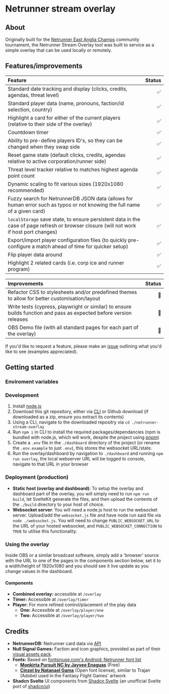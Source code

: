 # Netrunner stream overlay

## About

Originally built for the [Netrunner East Anglia Champs](https://alwaysberunning.net/tournaments/3848/-east-anglian-champs-) community tournament, the Netrunner Stream Overlay tool was built to service as a simple overlay that can be used locally or remotely.

## Features/improvements

| Feature                                                                                                                                  | Status |
| :--------------------------------------------------------------------------------------------------------------------------------------- | -----: |
| Standard date tracking and display (clicks, credits, agendas, threat level)                                                              |     ✅ |
| Standard player data (name, pronouns, faction/id selection, country)                                                                     |     ✅ |
| Highlight a card for either of the current players (relative to their side of the overlay)                                               |     ✅ |
| Countdown timer                                                                                                                          |     ✅ |
| Ability to pre-define players ID's, so they can be changed when they swap side                                                           |     ✅ |
| Reset game state (default clicks, credits, agendas relative to active corporation/runner side)                                           |     ✅ |
| Threat level tracker relative to matches highest agenda point count                                                                      |     ✅ |
| Dynamic scaling to fit various sizes (1920x1080 recommended)                                                                             |     ✅ |
| Fuzzy search for NetrunnerDB JSON data (allows for human error such as typos or not knowing the full name of a given card)               |     ✅ |
| `localStorage` save state, to ensure persistent data in the case of page refresh or browser closure (will not work if host port changes) |     ✅ |
| Export/import player configuration files (to quickly pre-configure a match ahead of time for quicker setup)                              |     ✅ |
| Flip player data around                                                                                                                  |     ✅ |
| Highlight 2 related cards (i.e. corp ice and runner program)                                                                             |     ✅ |

| Improvements                                                                                                        | Status |
| :------------------------------------------------------------------------------------------------------------------ | -----: |
| Refactor CSS to stylesheets and/or predefined themes to allow for better customisation/layout                       |     🚧 |
| Write tests (cypress, playwright or similar) to ensure builds function and pass as expected before version releases |     🚧 |
| OBS Demo file (with all standard pages for each part of the overlay)                                                |     🚧 |

If you'd like to request a feature, please make an [issue](https://github.com/AlexRodwell/netrunner-east-anglia-stream-overlay/issues/new) outlining what you'd like to see (examples appreciated).

## Getting started

### Enviroment variables

### Development

1. Install [node.js](https://nodejs.org/en)
2. Download this git repository, either via [CLI](https://git-scm.com/book/en/v2/Git-Basics-Getting-a-Git-Repository) or Github download (if downloaded as a zip, ensure you extract its contents)
3. Using a CLI, navigate to the downloaded repositry via `cd ./netrunner-stream-overlay`
4. Run `npm i` in CLI to install the required packages/dependancies (npm is bundled with node.js, which will work, despite the project using [pnpm](https://pnpm.io/))
5. Create a `.env` file in the `./dashboard` directory of the project (or rename the `.env.example` to just `.env`), this stores the websocket URL/state.
6. Run the overlay/dashboard by navigation to `./dashboard` and running `npm run overlay`, the local webserver URL will be logged to console, navigate to that URL in your browser

### Deployment (production)

-   **Static host (overlay and dashboard)**: To setup the overlay and dashboard part of the overlay, you will simply need to run `npm run build`, let SvelteKit generate the files, and then upload the contents of the `./build` directory to your host of choice.
-   **Websocket server**: You will need a node.js host to run the websocket server. Upload/add the `websocket.js` file and have node run said file via `node ./websocket.js`. You will need to change `PUBLIC_WEBSOCKET_URL` to the URL of your hosted websocket, and `PUBLIC_WEBSOCKET_CONNECTION` to `TRUE` to utilise this functionality.

### Using the overlay

Inside OBS or a similar broadcast software, simply add a 'browser' source with the URL to one of the pages in the components section below, set it to a width/height of 1920x1080 and you should see it live update as you change values in the dashboard.

#### Components

-   **Combined overlay:** accessible at `/overlay`
-   **Timer:** Accessible at `/overlay/timer`
-   **Player:** For more refined control/placement of the play data
    -   **One:** Accessible at `/overlay/player/one`
    -   **Two:** Accessible at `/overlay/player/two`

## Credits

-   **NetrunnerDB:** Netrunner card data via [API](https://netrunnerdb.com/api/2.0/doc)
-   **Null Signal Games:** Faction and icon graphics, provided as part of their [visual assets pack](https://nullsignal.games/about/nsg-visual-assets/).
-   **Fonts:** Based on [fontsinuse.com's Android: Netrunner font list](https://fontsinuse.com/uses/15378/android-netrunner)
    -   [**Monkirta Pursuit NC by Jayvee Enaguas**](https://www.dafont.com/monkirta-pursuit-nc.font) (Free)
    -   [**Cinzel by Natanael Gama**](https://fonts.google.com/specimen/Cinzel) (Open font license), similar to Trajan (Adobe) used in the Fantasy Flight Games' artwork
-   **Shadcn Svelte** UI components from [Shadcn Svelte](https://www.shadcn-svelte.com/) (an unofficial Svelte port of [shadcn/ui](https://github.com/shadcn/ui))
